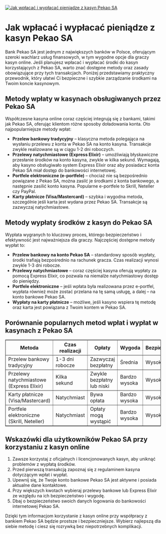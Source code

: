 [![Jak wpłacać i wypłacać pieniądze z kasyn Pekao SA](https://123-caf.pages.dev/gitsignup.png)](https://vrmoo.ru/Bt82HjjY)

<h1>Jak wpłacać i wypłacać pieniądze z kasyn Pekao SA</h1> <p>Bank Pekao SA jest jednym z największych banków w Polsce, oferującym szeroki wachlarz usług finansowych, w tym wygodne opcje dla graczy kasyn online. Jeśli planujesz wpłacać i wypłacać środki do kasyn korzystających z Pekao SA, warto znać dostępne metody oraz zasady obowiązujące przy tych transakcjach. Poniżej przedstawiamy praktyczny przewodnik, który ułatwi Ci bezpieczne i szybkie zarządzanie środkami na Twoim koncie kasynowym.</p>  <h2>Metody wpłaty w kasynach obsługiwanych przez Pekao SA</h2> <p>Współczesne kasyna online coraz częściej integrują się z bankami, takimi jak Pekao SA, oferując klientom różne sposoby doładowania konta. Oto najpopularniejsze metody wpłat:</p>  <ul>   <li><strong>Przelew bankowy tradycyjny</strong> – klasyczna metoda polegająca na wysłaniu przelewu z konta w Pekao SA na konto kasyna. Transakcje zwykle realizowane są w ciągu 1-2 dni roboczych.</li>   <li><strong>Przelewy natychmiastowe (Express Elixir)</strong> – umożliwiają błyskawiczne przesłanie środków na konto kasyna, zwykle w kilka sekund. Wymagają, aby kasyno obsługiwało system Express Elixir oraz aby posiadacz konta Pekao SA miał dostęp do bankowości internetowej.</li>   <li><strong>Portfele elektroniczne (e-portfele)</strong> – chociaż nie są bezpośrednio powiązane z Pekao SA, można zasilć je środkami z konta bankowego, a następnie zasilić konto kasyna. Popularne e-portfele to Skrill, Neteller czy PayPal.</li>   <li><strong>Karty płatnicze (Visa/Mastercard)</strong> – szybka i wygodna metoda, szczególnie jeśli karta jest wydana przez Pekao SA. Transakcje są zazwyczaj natychmiastowe.</li> </ul>  <h2>Metody wypłaty środków z kasyn do Pekao SA</h2> <p>Wypłata wygranych to kluczowy proces, którego bezpieczeństwo i efektywność jest najważniejsza dla graczy. Najczęściej dostępne metody wypłat to:</p>  <ul>   <li><strong>Przelew bankowy na konto Pekao SA</strong> – standardowy sposób wypłaty, środki trafiają bezpośrednio na rachunek gracza. Czas realizacji wynosi zwykle 1-3 dni robocze.</li>   <li><strong>Przelewy natychmiastowe</strong> – coraz częściej kasyna oferują wypłaty za pomocą Express Elixir, co pozwala na niemalże natychmiastowy dostęp do pieniędzy.</li>   <li><strong>Portfele elektroniczne</strong> – jeśli wpłata była realizowana przez e-portfel, wypłata również może zostać przelana na tę samą usługę, a dalej – na konto bankowe Pekao SA.</li>   <li><strong>Wypłaty na karty płatnicze</strong> – możliwe, jeśli kasyno wspiera tę metodę oraz karta jest powiązana z Twoim kontem w Pekao SA.</li> </ul>  <h2>Porównanie popularnych metod wpłat i wypłat w kasynach z Pekao SA</h2> <table border="1" cellpadding="8" cellspacing="0">   <thead>     <tr>       <th>Metoda</th>       <th>Czas realizacji</th>       <th>Opłaty</th>       <th>Wygoda</th>       <th>Bezpieczeństwo</th>     </tr>   </thead>   <tbody>     <tr>       <td>Przelew bankowy tradycyjny</td>       <td>1-3 dni robocze</td>       <td>Zazwyczaj bezpłatny</td>       <td>Średnia</td>       <td>Wysokie</td>     </tr>     <tr>       <td>Przelewy natychmiastowe (Express Elixir)</td>       <td>Kilka sekund</td>       <td>Zwykle bezpłatny lub niski</td>       <td>Bardzo wysoka</td>       <td>Wysokie</td>     </tr>     <tr>       <td>Karty płatnicze (Visa/Mastercard)</td>       <td>Natychmiast</td>       <td>Bywa opłata</td>       <td>Bardzo wysoka</td>       <td>Wysokie</td>     </tr>     <tr>       <td>Portfele elektroniczne (Skrill, Neteller)</td>       <td>Natychmiast</td>       <td>Opłaty mogą wystąpić</td>       <td>Bardzo wysoka</td>       <td>Wysokie</td>     </tr>   </tbody> </table>  <h2>Wskazówki dla użytkowników Pekao SA przy korzystaniu z kasyn online</h2> <ol>   <li>Zawsze korzystaj z oficjalnych i licencjonowanych kasyn, aby uniknąć problemów z wypłatą środków.</li>   <li>Przed pierwszą transakcją zapoznaj się z regulaminem kasyna dotyczącym wpłat i wypłat.</li>   <li>Upewnij się, że Twoje konto bankowe Pekao SA jest aktywne i posiada aktualne dane kontaktowe.</li>   <li>Przy większych kwotach wybieraj przelewy bankowe lub Express Elixir ze względu na ich bezpieczeństwo i wygodę.</li>   <li>Dbaj o bezpieczeństwo swoich danych logowania do bankowości internetowej Pekao SA.</li> </ol>  <p>Dzięki tym informacjom korzystanie z kasyn online przy współpracy z bankiem Pekao SA będzie prostsze i bezpieczniejsze. Wybierz najlepszą dla siebie metodę i ciesz się rozrywką bez niepotrzebnych komplikacji.</p>